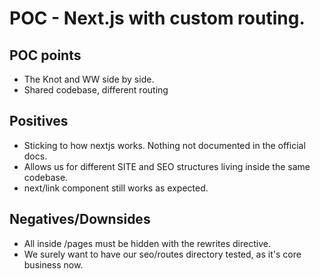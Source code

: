 # POC - Next.js with custom routing.

## POC points
- The Knot and WW side by side.
- Shared codebase, different routing

## Positives
- Sticking to how nextjs works. Nothing not documented in the official docs.
- Allows us for different SITE and SEO structures living inside the same codebase. 
- next/link component still works as expected.

## Negatives/Downsides
- All inside /pages must be hidden with the rewrites directive.
- We surely want to have our seo/routes directory tested, as it's core business now.
